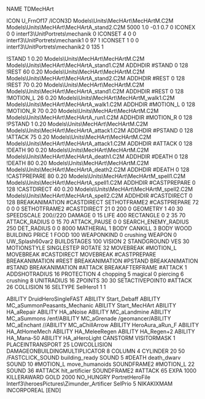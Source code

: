NAME TDMecHArt

ICON U_FrnOf17
/ICON3D Models\Units\MecHArt\MecHArtM.C2M Models\Units\MecHArt\MecHArtA_stand2.C2M 5000 1.0 -0.1 0.7 0 
ICONEX 0 0 interf3\UnitPortrets\mechanik 0
ICONSET 4 0 0 interf3\UnitPortrets\mechanik1 0 97 1
ICONSET 1 0 0 interf3\UnitPortrets\mechanik2 0 135 1

!STAND          1 0.20 Models\Units\MecHArt\MecHArtM.C2M Models\Units\MecHArt\MecHArtA_stand1.C2M
ADDHDIR #STAND 0 128
!REST         60 0.20 Models\Units\MecHArt\MecHArtM.C2M Models\Units\MecHArt\MecHArtA_stand2.C2M
ADDHDIR #REST 0 128
!REST         70 0.20 Models\Units\MecHArt\MecHArtM.C2M Models\Units\MecHArt\MecHArtA_stand1.C2M
ADDHDIR #REST 0 128
!MOTION_L      26 0.20 Models\Units\MecHArt\MecHArtM_walk1.C2M Models\Units\MecHArt\MecHArtA_walk1.C2M
ADDHDIR #MOTION_L 0 128
!MOTION_R      70 0.20 Models\Units\MecHArt\MecHArtM.C2M Models\Units\MecHArt\MecHArtA_run1.C2M
ADDHDIR #MOTION_R 0 128
!PSTAND        1  0.20 Models\Units\MecHArt\MecHArtM.C2M Models\Units\MecHArt\MecHArtA_attack1.C2M
ADDHDIR #PSTAND 0 128 
!ATTACK        75 0.20 Models\Units\MecHArt\MecHArtM.C2M Models\Units\MecHArt\MecHArtA_attack1.C2M
ADDHDIR #ATTACK 0 128
!DEATH         90 0.20 Models\Units\MecHArt\MecHArtM.C2M Models\Units\MecHArt\MecHArtA_death1.C2M
ADDHDIR #DEATH 0 128
!DEATH         80 0.20 Models\Units\MecHArt\MecHArtM.C2M Models\Units\MecHArt\MecHArtA_death2.C2M
ADDHDIR #DEATH 0 128
!CASTPREPARE   80  0.20 Models\Units\MecHArt\MecHArtM_spell1.C2M Models\Units\MecHArt\MecHArtA_spell1.C2M
ADDHDIR #CASTPREPARE 0 128
!CASTDIRECT    40  0.20 Models\Units\MecHArt\MecHArtM_spell2.C2M Models\Units\MecHArt\MecHArtA_spell2.C2M
ADDHDIR #CASTDIRECT 0 128
BREAKANIMATION #CASTDIRECT
SETHOTFRAME2 #CASTPREPARE 72 0 0 0
SETHOTFRAME2 #CASTDIRECT 21 0 200 0
GEOMETRY 1 40 30
SPEEDSCALE 200//220
DAMAGE   0 15
LIFE     400
RECTANGLE 0 2 35 70
ATTACK_RADIUS 0 15 70
ATTACK_PAUSE 0 0
SEARCH_ENEMY_RADIUS 250
DET_RADIUS 0 0 8000
MATHERIAL 1 BODY
CANKILL 3 BODY WOOD BUILDING 
PRICE 1 FOOD 100
WEAPONKIND 0 crushing
WEAPON 0 UW_Splash60var2
BUILDSTAGES 100
VISION 2
STANDGROUND
VES 30
MOTIONSTYLE SINGLESTEP
ROTATE 32
MOVEBREAK #MOTION_L
MOVEBREAK #CASTDIRECT
MOVEBREAK #CASTPREPARE
BREAKANIMATION #REST
BREAKANIMATION #PSTAND
BREAKANIMATION #STAND
BREAKANIMATION #ATTACK
BREAKAFTERFRAME #ATTACK 1
ADDSHOTRADIUS 16
PROTECTION 4 chopping 5 magical 0 piercing 6 crushing 8
UNITRADIUS 16
ZPOINTS 30 30
SETACTIVEPOINT0 #ATTACK 26
COLLISION 16
SELTYPE SelHero1 1 1

ABILITY DruidHeroSingleFAST
ABILITY Start_Debaff
ABILITY MC_aSummonPeasants_Mechanic
ABILITY Start_MecHArt
ABILITY HA_aRepair
ABILITY HA_aNoise
ABILITY MC_aLandmine
ABILITY MC_aSummons
/enf/ABILITY MC_aGrenade
/geomancer/ABILITY MC_aEnchant
//ABILITY MC_aChillArrow
ABILITY HeroAura_aRun_F
ABILITY HA_AtHomeMech
ABILITY HA_MeleeRegen
ABILITY HA_Regen+2
ABILITY HA_Mana-50
ABILITY HA_aHeroLight
CANSTORM
VISITORMASK 1
PLACEINTRANSPORT 25
LOWCOLLISION
DAMAGEONBUILDINGMULTIPLICATOR 8
COLUMN 4
CYLINDER 20 50
/FASTCLICK_SOUND building_ready
SOUND 5 #DEATH death_dwarv
SOUND 10 #MOTION_L move_humanoids
SOUNDFRAME2 #MOTION_L 22
SOUND 36 #ATTACK hit_artificier
SOUNDFRAME2 #ATTACK 65
EXPA 1000
KILLERAWARD             GOLD 2000
NO_HUNGRY
PortretHeroFile Interf3\heroesPictures\Zimunder_Artificer
SelPrio 5
NIKAKIXMAM
INCORPOREAL
[END]
